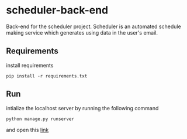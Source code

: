# scheduler-back-end

Back-end for the scheduler project. Scheduler is an automated schedule making service which generates using data in the user's email.

## Requirements

install requirements
```
pip install -r requirements.txt
```
## Run
intialize the localhost server by running the following command
```
python manage.py runserver
```
and open this [link](http://127.0.0.1:8000/)
